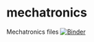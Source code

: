 # mechatronics
Mechatronics files
[![Binder](https://mybinder.org/badge_logo.svg)](https://mybinder.org/v2/gh/mbrijbhushan/mechatronics/master)
